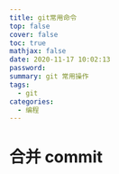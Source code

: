 ```yaml
---
title: git常用命令
top: false
cover: false
toc: true
mathjax: false
date: 2020-11-17 10:02:13
password:
summary: git 常用操作
tags:
  - git
categories:
  - 编程
---
```


# 合并 commit
